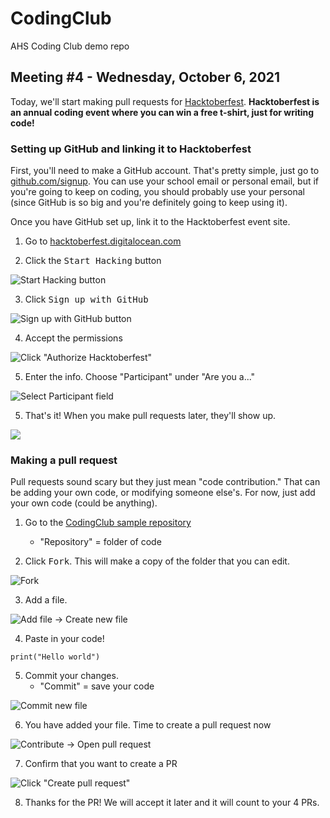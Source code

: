 # CodingClub
AHS Coding Club demo repo

## Meeting #4 - Wednesday, October 6, 2021

Today, we'll start making pull requests for [Hacktoberfest](https://hacktoberfest.digitalocean.com/). **Hacktoberfest is an annual coding event where you can win a free t-shirt, just for writing code!**

### Setting up GitHub and linking it to Hacktoberfest
First, you'll need to make a GitHub account. That's pretty simple, just go to [github.com/signup](github.com/signup). You can use your school email or personal email, but if you're going to keep on coding, you should probably use your personal (since GitHub is so big and you're definitely going to keep using it).


Once you have GitHub set up, link it to the Hacktoberfest event site.

1. Go to [hacktoberfest.digitalocean.com](https://hacktoberfest.digitalocean.com/)


2. Click the <kbd>Start Hacking</kbd> button

![Start Hacking button](Images/StartHacking.png)

3. Click <kbd>Sign up with GitHub</kbd>

![Sign up with GitHub button](Images/SignUpWithGitHub.png)

4. Accept the permissions

![Click "Authorize Hacktoberfest"](Images/AcceptPermissions.png)


5. Enter the info. Choose "Participant" under "Are you a..."


![Select Participant field](Images/SelectParticipant.png)

5. That's it! When you make pull requests later, they'll show up.

![](Images/PullRequestBanner.png)


### Making a pull request

Pull requests sound scary but they just mean "code contribution." That can be adding your own code, or modifying someone else's. For now, just add your own code (could be anything).


1. Go to the [CodingClub sample repository](https://github.com/aheze/CodingClub)
    - "Repository" = folder of code

2. Click <kbd>Fork</kbd>. This will make a copy of the folder that you can edit.

![Fork](Images/ForkRepo.png)

3. Add a file.

![Add file -> Create new file](Images/AddNewFile.png)

4. Paste in your code!

```
print("Hello world")
```

5. Commit your changes.
    - "Commit" = save your code

![Commit new file](Images/CommitChanges.png)

6. You have added your file. Time to create a pull request now

![Contribute -> Open pull request](Images/OpenPR.png)

7. Confirm that you want to create a PR

![Click "Create pull request"](Images/CreatePR.png)

8. Thanks for the PR! We will accept it later and it will count to your 4 PRs.